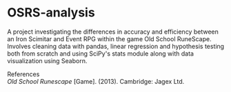 # OSRS-analysis
A project investigating the differences in accuracy and efficiency between an Iron Scimitar and Event RPG within the game Old School RuneScape.
Involves cleaning data with pandas, linear regression and hypothesis testing both from scratch and using SciPy's stats module along with data visualization using Seaborn.

References\
*Old School Runescape* [Game]. (2013). Cambridge: Jagex Ltd.
